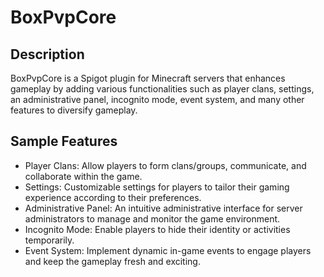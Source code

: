 # BoxPvpCore

## Description

BoxPvpCore is a Spigot plugin for Minecraft servers that enhances gameplay by adding various functionalities such as player clans, settings, an administrative panel, incognito mode, event system, and many other features to diversify gameplay.

## Sample Features

- Player Clans: Allow players to form clans/groups, communicate, and collaborate within the game.
- Settings: Customizable settings for players to tailor their gaming experience according to their preferences.
- Administrative Panel: An intuitive administrative interface for server administrators to manage and monitor the game environment.
- Incognito Mode: Enable players to hide their identity or activities temporarily.
- Event System: Implement dynamic in-game events to engage players and keep the gameplay fresh and exciting.
